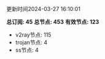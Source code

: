 更新时间2024-03-27 16:10:01

**总订阅: 45**
**总节点: 453**
**有效节点: 123**
- v2ray节点: 115
- trojan节点: 4
- ss节点: 4
